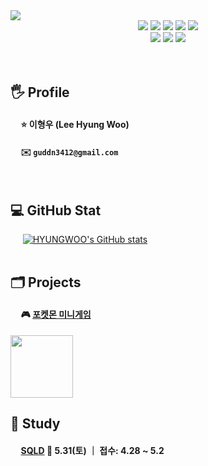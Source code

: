 <!-- 말풍선 -->
<img src="https://capsule-render.vercel.app/api?type=soft&height=250&color=0:98f8fa,100:98fab5&text=HYUNGWOO&textBg=false&fontColor=ffffff&fontSize=50&fontAlign=50&animation=twinkling">
<br>

<div>
  <div align="center">
    <img src="https://img.shields.io/badge/Python-3776AB?style=for-the-badge&logo=Python&logoColor=white"/>
    <img src="https://img.shields.io/badge/C-00599C?style=for-the-badge&logo=c&logoColor=white"/>
    <img src="https://img.shields.io/badge/C++-00599C?style=for-the-badge&logo=cplusplus&logoColor=white"/>
    <img src="https://img.shields.io/badge/Java-ED8B00?style=for-the-badge&logo=openjdk&logoColor=white"/>
    <img src="https://img.shields.io/badge/MySQL-4479A1?style=for-the-badge&logo=mysql&logoColor=white"/>
  </div>
  <div align="center">
    <img src="https://img.shields.io/badge/Visual_Studio-5C2D91?style=for-the-badge&logo=visual-studio&logoColor=white"/>
    <img src="https://img.shields.io/badge/Visual_Studio_Code-0078D4?style=for-the-badge&logo=visual-studio-code&logoColor=white"/>
    <img src="https://img.shields.io/badge/Eclipse-2C2255?style=for-the-badge&logo=eclipse&logoColor=white"/>
  </div>
</div>
<br><br>

## 🖐️ Profile
#### &nbsp;&nbsp;&nbsp;&nbsp; ⭐ 이형우 (Lee Hyung Woo)
#### &nbsp;&nbsp;&nbsp;&nbsp; ✉️ `guddn3412@gmail.com`
<br>


## 💻 GitHub Stat
&nbsp;&nbsp;&nbsp;&nbsp; 
[![HYUNGWOO's GitHub stats](https://github-readme-stats.vercel.app/api?username=hyungwoo1413)](https://github.com/HYUNGWOO/github-readme-stats)
<br><br>


## 🗂️ Projects
#### &nbsp;&nbsp;&nbsp;&nbsp; 🎮 [포켓몬 미니게임](https://github.com/hyungwoo1413/project_pkmbattle)
<a href="https://github.com/hyungwoo1413/project_pkmbattle"><img src="https://raw.githubusercontent.com/PokeAPI/sprites/master/sprites/pokemon/25.png" width="100"></a>


## 📖 Study
#### &nbsp;&nbsp;&nbsp;&nbsp; [SQLD](https://github.com/hyungwoo1413/SQLD.git)  📅 5.31(토) ｜ 접수: 4.28 ~ 5.2
#### 
#### 



